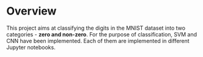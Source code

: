 # Overview
This project aims at classifying the digits in the MNIST dataset into two categories - **zero and non-zero**. For the purpose of classification, SVM and CNN have been implemented. Each of them are implemented in different Jupyter notebooks.
